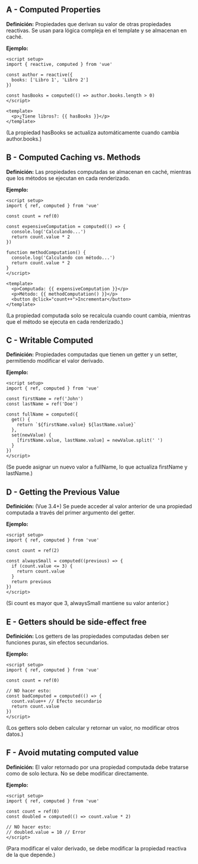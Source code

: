 ## A - Computed Properties

**Definición:** Propiedades que derivan su valor de otras propiedades reactivas. Se usan para lógica compleja en el template y se almacenan en caché.

**Ejemplo:**

```Vue
<script setup>
import { reactive, computed } from 'vue'

const author = reactive({
  books: ['Libro 1', 'Libro 2']
})

const hasBooks = computed(() => author.books.length > 0)
</script>

<template>
  <p>¿Tiene libros?: {{ hasBooks }}</p>
</template>
```

(La propiedad hasBooks se actualiza automáticamente cuando cambia author.books.)

## B - Computed Caching vs. Methods

**Definición:** Las propiedades computadas se almacenan en caché, mientras que los métodos se ejecutan en cada renderizado.

**Ejemplo:**

```Vue
<script setup>
import { ref, computed } from 'vue'

const count = ref(0)

const expensiveComputation = computed(() => {
  console.log('Calculando...')
  return count.value * 2
})

function methodComputation() {
  console.log('Calculando con método...')
  return count.value * 2
}
</script>

<template>
  <p>Computada: {{ expensiveComputation }}</p>
  <p>Método: {{ methodComputation() }}</p>
  <button @click="count++">Incrementar</button>
</template>
```

(La propiedad computada solo se recalcula cuando count cambia, mientras que el método se ejecuta en cada renderizado.)

## C - Writable Computed

**Definición:** Propiedades computadas que tienen un getter y un setter, permitiendo modificar el valor derivado.

**Ejemplo:**

```Vue
<script setup>
import { ref, computed } from 'vue'

const firstName = ref('John')
const lastName = ref('Doe')

const fullName = computed({
  get() {
    return `${firstName.value} ${lastName.value}`
  },
  set(newValue) {
    [firstName.value, lastName.value] = newValue.split(' ')
  }
})
</script>
```

(Se puede asignar un nuevo valor a fullName, lo que actualiza firstName y lastName.)

## D - Getting the Previous Value

**Definición:** (Vue 3.4+) Se puede acceder al valor anterior de una propiedad computada a través del primer argumento del getter.

**Ejemplo:**

```Vue
<script setup>
import { ref, computed } from 'vue'

const count = ref(2)

const alwaysSmall = computed((previous) => {
  if (count.value <= 3) {
    return count.value
  }
  return previous
})
</script>
```

(Si count es mayor que 3, alwaysSmall mantiene su valor anterior.)

## E - Getters should be side-effect free

**Definición:** Los getters de las propiedades computadas deben ser funciones puras, sin efectos secundarios.

**Ejemplo:**

```Vue
<script setup>
import { ref, computed } from 'vue'

const count = ref(0)

// NO hacer esto:
const badComputed = computed(() => {
  count.value++ // Efecto secundario
  return count.value
})
</script>
```

(Los getters solo deben calcular y retornar un valor, no modificar otros datos.)

## F - Avoid mutating computed value

**Definición:** El valor retornado por una propiedad computada debe tratarse como de solo lectura. No se debe modificar directamente.

**Ejemplo:**

```Vue
<script setup>
import { ref, computed } from 'vue'

const count = ref(0)
const doubled = computed(() => count.value * 2)

// NO hacer esto:
// doubled.value = 10 // Error
</script>
```

(Para modificar el valor derivado, se debe modificar la propiedad reactiva de la que depende.)
